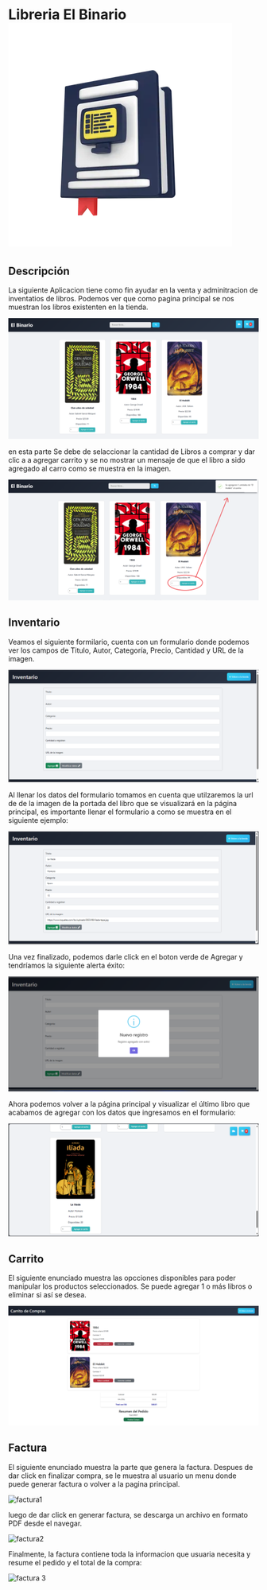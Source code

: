 # Libreria El Binario ![Logo de la Aplicación](img/elbinario.webp)

## Descripción
La siguiente Aplicacion tiene como fin ayudar en la venta y adminitracion de inventatios de libros. Podemos ver que como pagina principal se nos muestran los libros existenten en la tienda.


![Index](img/readme/001.png)

en esta parte Se debe de selaccionar la cantidad de Libros a comprar y dar clic a a agregar carrito y se no mostrar un mensaje de que el libro a sido agregado al carro como se muestra en la imagen.

![Index y mensaje de carga](img/readme/002.png)

## Inventario

Veamos el siguiente formilario, cuenta con un formulario donde podemos ver los campos de Titulo, Autor, Categoría, Precio, Cantidad y URL de la imagen.

![Formulario de inventario](img/readme/003.png)

Al llenar los datos del formulario tomamos en cuenta que utilzaremos la url de de la imagen de la portada del libro que se visualizará en la página principal, es importante llenar el formulario a como se muestra en el siguiente ejemplo:

![Formulario de inventario con datos](img/readme/004.png)

Una vez finalizado, podemos darle click en el boton verde de Agregar y tendríamos la siguiente alerta éxito:

![Alerta de libro agregado con éxito](img/readme/005.png)

Ahora podemos volver a la página principal y visualizar el último libro que acabamos de agregar con los datos que ingresamos en el formulario:

![Libro agregado desde el inventario](img/readme/006.png)

## Carrito
El siguiente enunciado muestra las opcciones disponibles para poder manipular los productos seleccionados. Se puede agregar 1 o más libros o eliminar si así se desea.

![Libro agregado desde el inventario](img/readme/007.png)

## Factura
El siguiente enunciado muestra la parte que genera la factura. Despues de dar click en finalizar compra, se le muestra al usuario un menu donde puede generar factura o volver a la pagina principal. 

![factura1](https://github.com/user-attachments/assets/65221da2-11cd-4850-b722-2e00c0de7e41)

luego de dar click en generar factura, se descarga un archivo en formato PDF desde el navegar. 

![factura2](https://github.com/user-attachments/assets/6700c939-97c8-4824-a521-4177117c0aa9)

Finalmente, la factura contiene toda la informacion que usuaria necesita y resume el pedido y el total de la compra: 

![factura 3](https://github.com/user-attachments/assets/7f07658e-8b44-4855-8853-97635e0b0031)

